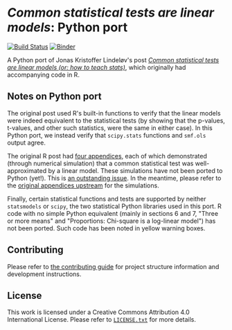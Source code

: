 # _Common statistical tests are linear models_: Python port

[![Build Status](https://travis-ci.com/eigenfoo/tests-as-linear.svg?branch=master)](https://travis-ci.com/eigenfoo/tests-as-linear)
[![Binder](https://mybinder.org/badge_logo.svg)](https://mybinder.org/v2/gh/eigenfoo/tests-as-linear/master?filepath=tests-as-linear.ipynb)

A Python port of Jonas Kristoffer Lindeløv's post [_Common statistical tests are
linear models (or: how to teach
stats)_](https://lindeloev.github.io/tests-as-linear/), which originally had
accompanying code in R.

## Notes on Python port

The original post used R's built-in functions to verify that the linear models
were indeed equivalent to the statistical tests (by showing that the p-values,
t-values, and other such statistics, were the same in either case). In this
Python port, we instead verify that `scipy.stats` functions and `smf.ols` output
agree.

The original R post had [four
appendices](https://github.com/lindeloev/tests-as-linear/tree/master/simulations),
each of which demonstrated (through numerical simulation) that a common
statistical test was well-approximated by a linear model. These simulations have
not been ported to Python (yet!). This is [an outstanding
issue](https://github.com/eigenfoo/tests-as-linear/issues/14). In the meantime,
please refer to the [original appendices
upstream](https://github.com/lindeloev/tests-as-linear/tree/master/simulations)
for the simulations.

Finally, certain statistical functions and tests are supported by neither
`statsmodels` or `scipy`, the two statistical Python libraries used in this
port. R code with no simple Python equivalent (mainly in sections 6 and 7,
"Three or more means" and "Proportions: Chi-square is a log-linear model") has
not been ported. Such code has been noted in yellow warning boxes.

## Contributing

Please refer to [the contributing
guide](https://github.com/eigenfoo/tests-as-linear/blob/master/CONTRIBUTING.md)
for project structure information and development instructions.

## License

This work is licensed under a Creative Commons Attribution 4.0 International
License. Please refer to
[`LICENSE.txt`](https://github.com/eigenfoo/tests-as-linear/blob/master/LICENSE.txt)
for more details.
